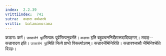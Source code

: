 ```yaml
---
index:  2.2.39
vrittiindex:  741
sutra:  कडाराः कर्मधारये
vritti:  balamanorama 
---
```


कडाराः कर्म। `उपसर्जनं पूर्व`मित्यतः पूर्वमित्यनुवर्तते। `कडाराः` इति बहुवचननिर्देशात्तदादिग्रहणम्। तदाह--कडारादय इति। `उपसर्जनं पूर्व`मिति नित्ये प्राप्ते विकल्पोऽयम्। कडारजैमिनिरिति। कडारश्चासौ जैमिनिश्चेति विग्रहः। 

